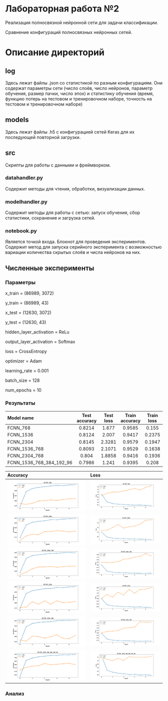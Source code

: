 # Лабораторная работа №2
Реализация полносвязной нейронной сети для задачи классификации.

Сравнение конфигураций полносвязных нейронных сетей.

# Описание директорий

## log
Здесь лежат файлы .json со статистикой по разным конфигурациям.
Они содержат параметры сети (число слоёв, число нейронов, параметр обучения, размер пачки, число эпох) и статистику 
обучения (время, функцию потерь на тестовом и тренировочном наборе, точность на тестовом и тренировочном наборе)

## models
Здесь лежат файлы .h5 с конфигурацией сетей Keras для их последующей повторной загрузки.

## src
Скрипты для работы с данными и фреймворком.
### datahandler.py
Содержит методы для чтения, обработки, визуализации данных.
### modelhandler.py
Содержит методы для работы с сетью: запуск обучения, сбор статистики, сохранение и загрузка сетей.
### notebook.py
Является точкой входа. Блокнот для проведения экспериментов. Содержит метод для запуска серийного эксперимента с 
возможностью вариации количества скрытых слоёв и числа нейронов на них.

## Численные эксперименты
### Параметры

x_train = (86989, 3072)

y_train = (86989, 43)

x_test = (12630, 3072) 

y_test = (12630, 43)

hidden_layer_activation = ReLu

output_layer_activation = Softmax

loss = CrossEntropy 

optimizer = Adam

learning_rate = 0.001

batch_size = 128

num_epochs = 10

### Результаты
[comment]: # (result_table_start)

|        Model name        | Test accuracy | Test loss | Train accuracy | Train loss | Time_train (s) |
| :----------------------- | :-----------: | :-------: | :------------: | :--------: | :------------: |
| FCNN_768                 |    0.8214     |   1.677   |     0.9585     |   0.155    |    427.9855    |
| FCNN_1536                |    0.8124     |   2.007   |     0.9417     |   0.2375   |    874.5662    |
| FCNN_2304                |    0.8145     |  2.3281   |     0.9579     |   0.1947   |   1296.7679    |
| FCNN_1536_768            |    0.8093     |  2.1071   |     0.9529     |   0.1638   |    1058.444    |
| FCNN_2304_768            |     0.804     |  1.8858   |     0.9416     |   0.1936   |   1594.2973    |
| FCNN_1536_768_384_192_96 |    0.7986     |   1.241   |     0.9395     |   0.208    |   1114.9127    |

[comment]: # (result_table_end)

[comment]: # (graph_table_start)

|                    Accuracy                    |                    Loss                    |
| :--------------------------------------------- | :----------------------------------------- |
| ![](img/FCNN_768_accuracy.png)                 | ![](img/FCNN_768_loss.png)                 |
| ![](img/FCNN_2304_accuracy.png)                | ![](img/FCNN_2304_loss.png)                |
| ![](img/FCNN_2304_768_accuracy.png)            | ![](img/FCNN_2304_768_loss.png)            |
| ![](img/FCNN_1536_accuracy.png)                | ![](img/FCNN_1536_loss.png)                |
| ![](img/FCNN_1536_768_accuracy.png)            | ![](img/FCNN_1536_768_loss.png)            |
| ![](img/FCNN_1536_768_384_192_96_accuracy.png) | ![](img/FCNN_1536_768_384_192_96_loss.png) |

[comment]: # (graph_table_end)

### Анализ

